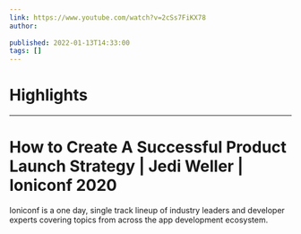 ```yaml
---
link: https://www.youtube.com/watch?v=2cSs7FiKX78
author: 
   
published: 2022-01-13T14:33:00
tags: []
---
```

# Highlights


---
# How to Create A Successful Product Launch Strategy | Jedi Weller | Ioniconf 2020
Ioniconf is a one day, single track lineup of industry leaders and developer experts covering topics from across the app development ecosystem.